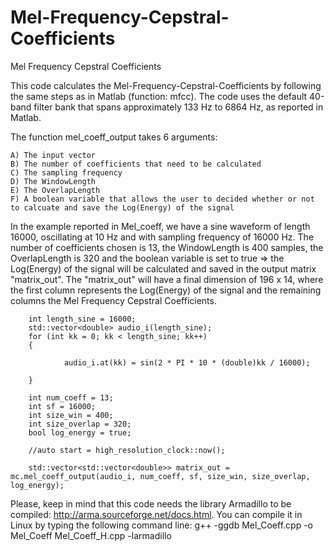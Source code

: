 # Mel-Frequency-Cepstral-Coefficients
Mel Frequency Cepstral Coefficients

This code calculates the Mel-Frequency-Cepstral-Coefficients by following the same steps as in Matlab (function: mfcc). The code uses the default 40-band filter bank that spans approximately 133 Hz to 6864 Hz, as reported in Matlab.

The function mel_coeff_output takes 6 arguments:

    A) The input vector
    B) The number of coefficients that need to be calculated
    C) The sampling frequency
    D) The WindowLength 
    E) The OverlapLength
    F) A boolean variable that allows the user to decided whether or not to calcuate and save the Log(Energy) of the signal
    
In the example reported in Mel_coeff, we have a sine waveform of length 16000, oscillating at 10 Hz and with sampling frequency of 16000 Hz. The number of coefficients chosen is 13, the WindowLength is 400 samples, the OverlapLength is 320 and the boolean variable is set to true => the Log(Energy) of the signal will be calculated and saved in the output matrix "matrix_out". The "matrix_out" will have a final dimension of 196 x 14, where the first column represents the Log(Energy) of the signal and the remaining columns the Mel Frequency Cepstral Coefficients.

        int length_sine = 16000;
        std::vector<double> audio_i(length_sine);
        for (int kk = 0; kk < length_sine; kk++)
        {

                audio_i.at(kk) = sin(2 * PI * 10 * (double)kk / 16000);

        }

        int num_coeff = 13;
        int sf = 16000;
        int size_win = 400;
        int size_overlap = 320;
        bool log_energy = true;

        //auto start = high_resolution_clock::now();

        std::vector<std::vector<double>> matrix_out = mc.mel_coeff_output(audio_i, num_coeff, sf, size_win, size_overlap, log_energy);
        

Please, keep in mind that this code needs the library Armadillo to be compiled: http://arma.sourceforge.net/docs.html. 
You can compile it in Linux by typing the following command line: g++ -ggdb Mel_Coeff.cpp -o Mel_Coeff Mel_Coeff_H.cpp -larmadillo
